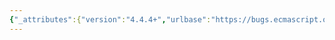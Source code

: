 ```yaml
---
{"_attributes":{"version":"4.4.4+","urlbase":"https://bugs.ecmascript.org/","maintainer":"dherman@mozilla.com"},"bug":{"bug_id":1906,"creation_ts":"2013-09-24 06:53:00 -0700","short_desc":"More \"an\" and \"a\" typos","delta_ts":"2013-09-27 14:47:59 -0700","product":"Draft for 6th Edition","component":"editorial issue","version":"Rev 18: September 5, 2013 Draft","rep_platform":"All","op_sys":"All","bug_status":"RESOLVED","resolution":"FIXED","priority":"Normal","bug_severity":"normal","everconfirmed":true,"reporter":{"uid":"andrebargull","name":"André Bargull"},"assigned_to":{"uid":"allen","name":"Allen Wirfs-Brock"},"long_desc":[{"commentid":5420,"comment_count":0,"who":{"uid":"andrebargull","name":"André Bargull"},"bug_when":"2013-09-24 06:53:37 -0700","thetext":"6.1.6: \"A accessor\" -> \"An accessor\"\n6.2.5.4 - step 9: \"a [[Enumerable]]\" -> \"an [[Enumerable]]\"\n6.2.5.6 - step 7: \"a [[Enumerable]]\" -> \"an [[Enumerable]]\"\n8.1.1.4 - Table 18: \"A Object Environment\" -> \"An Object Environment\"\n8.2 - Table 20: \"A ECMAScript\" -> \"An ECMAScript\"\n9.1.16.10 - step 1: \"a ordinary\" -> \"an ordinary\"\n9.3.5 - NOTE: \"a own\" -> \"an own\" (twice)\n9.3.6 - NOTE: \"a own\" -> \"an own\" (thrice)\n9.3.8 - NOTE: \"a own\" -> \"an own\"\n12.1.7.2 - step 8: \"a empty\" -> \"an empty\"\n18.3 - Decode operation - step 8: \"an URIError\" -> \"a URIError\"\n19.2.3.1 - NOTE: \"a undefined\" -> \"an undefined\"\n19.2.3.3 - NOTE: \"a undefined\" -> \"an undefined\"\n19.4.6 - text: \"an new\" -> \"a new\"\n22.1.5.2.2 - step 3: \"a Array\" -> \"an Array\"\n24.1.3.3 - text: \"a ArrayBuffer\" -> \"an ArrayBuffer\"\nAnnex E - E1: \"a Array\" -> \"an Array\" (twice)"},{"commentid":5428,"comment_count":1,"who":{"uid":"allen","name":"Allen Wirfs-Brock"},"bug_when":"2013-09-26 17:53:31 -0700","thetext":"fixed in rev19 editor's draft"},{"commentid":5593,"comment_count":2,"who":{"uid":"allen","name":"Allen Wirfs-Brock"},"bug_when":"2013-09-27 14:47:59 -0700","thetext":"fixed in rev19"}]}}
---
```

